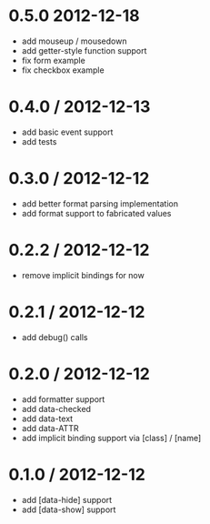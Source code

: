 
0.5.0 2012-12-18 
==================

  * add mouseup / mousedown
  * add getter-style function support
  * fix form example
  * fix checkbox example

0.4.0 / 2012-12-13 
==================

  * add basic event support
  * add tests

0.3.0 / 2012-12-12 
==================

  * add better format parsing implementation
  * add format support to fabricated values

0.2.2 / 2012-12-12 
==================

  * remove implicit bindings for now

0.2.1 / 2012-12-12 
==================

  * add debug() calls

0.2.0 / 2012-12-12 
==================

  * add formatter support
  * add data-checked
  * add data-text
  * add data-ATTR
  * add implicit binding support via [class] / [name] 

0.1.0 / 2012-12-12 
==================

  * add [data-hide] support
  * add [data-show] support

